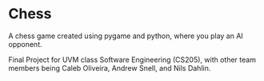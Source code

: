 # Chess

A chess game created using pygame and python, where you play an AI opponent.


Final Project for UVM class Software Engineering (CS205), with other team members being Caleb Oliveira, Andrew Snell, and Nils Dahlin. 
